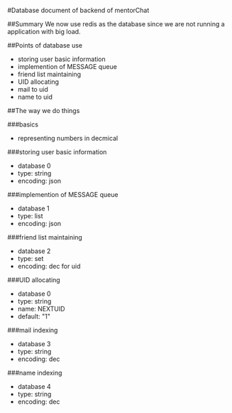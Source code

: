 #Database document of backend of mentorChat

##Summary
	We now use redis as the database since we are not running a application with big load.

##Points of database use

+ storing user basic information
+ implemention of MESSAGE queue
+ friend list maintaining
+ UID allocating
+ mail to uid
+ name to uid

##The way we do things

###basics
+ representing numbers in decmical

###storing user basic information
+ database 0
+ type: string
+ encoding: json

###implemention of MESSAGE queue
+ database 1
+ type: list
+ encoding: json

###friend list maintaining
+ database 2
+ type: set
+ encoding: dec for uid

###UID allocating
+ database 0
+ type: string
+ name: NEXTUID
+ default: "1"

###mail indexing
+ database 3
+ type: string
+ encoding: dec

###name indexing
+ database 4
+ type: string
+ encoding: dec
